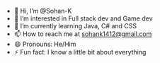 - 👋 Hi, I’m @Sohan-K
- 👀 I’m interested in Full stack dev and Game dev 
- 🌱 I’m currently learning Java, C# and CSS
- 📫 How to reach me at sohank1412@gmail.com 
- 😄 Pronouns: He/Him
- ⚡ Fun fact: I know a little bit about everything 

<!---
Sohan-K/Sohan-K is a ✨ special ✨ repository because its `README.md` (this file) appears on your GitHub profile.
You can click the Preview link to take a look at your changes.
--->
